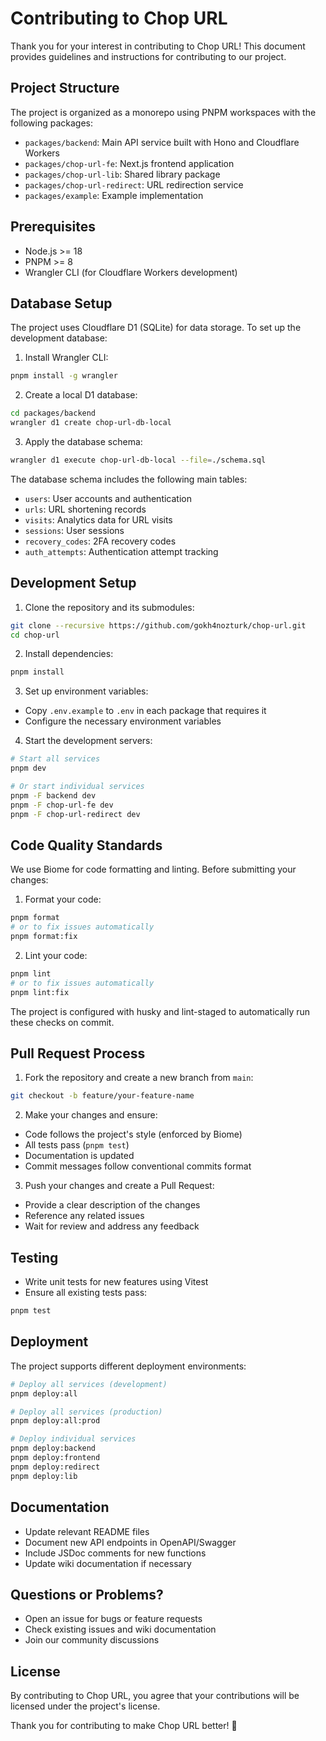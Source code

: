 # Contributing to Chop URL

Thank you for your interest in contributing to Chop URL! This document provides guidelines and instructions for contributing to our project.

## Project Structure

The project is organized as a monorepo using PNPM workspaces with the following packages:

- `packages/backend`: Main API service built with Hono and Cloudflare Workers
- `packages/chop-url-fe`: Next.js frontend application
- `packages/chop-url-lib`: Shared library package
- `packages/chop-url-redirect`: URL redirection service
- `packages/example`: Example implementation

## Prerequisites

- Node.js >= 18
- PNPM >= 8
- Wrangler CLI (for Cloudflare Workers development)

## Database Setup

The project uses Cloudflare D1 (SQLite) for data storage. To set up the development database:

1. Install Wrangler CLI:
```bash
pnpm install -g wrangler
```

2. Create a local D1 database:
```bash
cd packages/backend
wrangler d1 create chop-url-db-local
```

3. Apply the database schema:
```bash
wrangler d1 execute chop-url-db-local --file=./schema.sql
```

The database schema includes the following main tables:
- `users`: User accounts and authentication
- `urls`: URL shortening records
- `visits`: Analytics data for URL visits
- `sessions`: User sessions
- `recovery_codes`: 2FA recovery codes
- `auth_attempts`: Authentication attempt tracking

## Development Setup

1. Clone the repository and its submodules:
```bash
git clone --recursive https://github.com/gokh4nozturk/chop-url.git
cd chop-url
```

2. Install dependencies:
```bash
pnpm install
```

3. Set up environment variables:
- Copy `.env.example` to `.env` in each package that requires it
- Configure the necessary environment variables

4. Start the development servers:
```bash
# Start all services
pnpm dev

# Or start individual services
pnpm -F backend dev
pnpm -F chop-url-fe dev
pnpm -F chop-url-redirect dev
```

## Code Quality Standards

We use Biome for code formatting and linting. Before submitting your changes:

1. Format your code:
```bash
pnpm format
# or to fix issues automatically
pnpm format:fix
```

2. Lint your code:
```bash
pnpm lint
# or to fix issues automatically
pnpm lint:fix
```

The project is configured with husky and lint-staged to automatically run these checks on commit.

## Pull Request Process

1. Fork the repository and create a new branch from `main`:
```bash
git checkout -b feature/your-feature-name
```

2. Make your changes and ensure:
- Code follows the project's style (enforced by Biome)
- All tests pass (`pnpm test`)
- Documentation is updated
- Commit messages follow conventional commits format

3. Push your changes and create a Pull Request:
- Provide a clear description of the changes
- Reference any related issues
- Wait for review and address any feedback

## Testing

- Write unit tests for new features using Vitest
- Ensure all existing tests pass:
```bash
pnpm test
```

## Deployment

The project supports different deployment environments:

```bash
# Deploy all services (development)
pnpm deploy:all

# Deploy all services (production)
pnpm deploy:all:prod

# Deploy individual services
pnpm deploy:backend
pnpm deploy:frontend
pnpm deploy:redirect
pnpm deploy:lib
```

## Documentation

- Update relevant README files
- Document new API endpoints in OpenAPI/Swagger
- Include JSDoc comments for new functions
- Update wiki documentation if necessary

## Questions or Problems?

- Open an issue for bugs or feature requests
- Check existing issues and wiki documentation
- Join our community discussions

## License

By contributing to Chop URL, you agree that your contributions will be licensed under the project's license.

Thank you for contributing to make Chop URL better! 🚀
